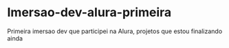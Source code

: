 # Imersao-dev-alura-primeira
Primeira imersao dev que participei na Alura, projetos que estou finalizando ainda
